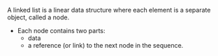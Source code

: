 A linked list is a linear data structure where each element is a separate object, called a node.
-  Each node contains two parts:
    -  data
    -  a reference (or link) to the next node in the sequence. 
